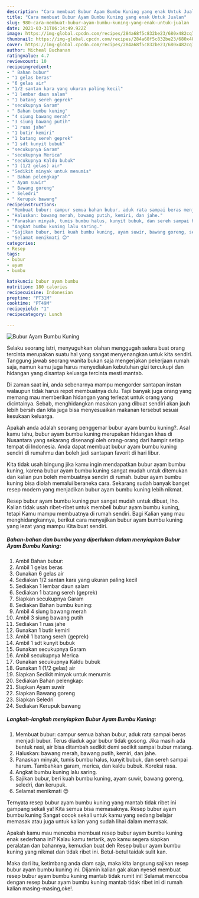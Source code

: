 ```yaml
---
description: "Cara membuat Bubur Ayam Bumbu Kuning yang enak Untuk Jualan"
title: "Cara membuat Bubur Ayam Bumbu Kuning yang enak Untuk Jualan"
slug: 980-cara-membuat-bubur-ayam-bumbu-kuning-yang-enak-untuk-jualan
date: 2021-03-31T06:14:49.922Z
image: https://img-global.cpcdn.com/recipes/284a68f5c832be23/680x482cq70/bubur-ayam-bumbu-kuning-foto-resep-utama.jpg
thumbnail: https://img-global.cpcdn.com/recipes/284a68f5c832be23/680x482cq70/bubur-ayam-bumbu-kuning-foto-resep-utama.jpg
cover: https://img-global.cpcdn.com/recipes/284a68f5c832be23/680x482cq70/bubur-ayam-bumbu-kuning-foto-resep-utama.jpg
author: Micheal Buchanan
ratingvalue: 4.7
reviewcount: 10
recipeingredient:
- " Bahan bubur"
- "1 gelas beras"
- "6 gelas air"
- "1/2 santan kara yang ukuran paling kecil"
- "1 lembar daun salam"
- "1 batang sereh geprek"
- "secukupnya Garam"
- " Bahan bumbu kuning"
- "4 siung bawang merah"
- "3 siung bawang putih"
- "1 ruas jahe"
- "1 butir kemiri"
- "1 batang sereh geprek"
- "1 sdt kunyit bubuk"
- "secukupnya Garam"
- "secukupnya Merica"
- "secukupnya Kaldu bubuk"
- "1 (1/2 gelas) air"
- "Sedikit minyak untuk menumis"
- " Bahan pelengkap"
- " Ayam suwir"
- " Bawang goreng"
- " Seledri"
- " Kerupuk bawang"
recipeinstructions:
- "Membuat bubur: campur semua bahan bubur, aduk rata sampai beras menjadi bubur. Terus diaduk agar bubur tidak gosong. Jika masih ada bentuk nasi, air bisa ditambah sedikit demi sedikit sampai bubur matang."
- "Haluskan: bawang merah, bawang putih, kemiri, dan jahe."
- "Panaskan minyak, tumis bumbu halus, kunyit bubuk, dan sereh sampai harum. Tambahkan garam, merica, dan kaldu bubuk. Koreksi rasa."
- "Angkat bumbu kuning lalu saring."
- "Sajikan bubur, beri kuah bumbu kuning, ayam suwir, bawang goreng, seledri, dan kerupuk."
- "Selamat menikmati 😊"
categories:
- Resep
tags:
- bubur
- ayam
- bumbu

katakunci: bubur ayam bumbu 
nutrition: 180 calories
recipecuisine: Indonesian
preptime: "PT31M"
cooktime: "PT49M"
recipeyield: "1"
recipecategory: Lunch

---
```



![Bubur Ayam Bumbu Kuning](https://img-global.cpcdn.com/recipes/284a68f5c832be23/680x482cq70/bubur-ayam-bumbu-kuning-foto-resep-utama.jpg)

Selaku seorang istri, menyuguhkan olahan menggugah selera buat orang tercinta merupakan suatu hal yang sangat menyenangkan untuk kita sendiri. Tanggung jawab seorang  wanita bukan saja mengerjakan pekerjaan rumah saja, namun kamu juga harus menyediakan kebutuhan gizi tercukupi dan hidangan yang disantap keluarga tercinta mesti mantab.

Di zaman  saat ini, anda sebenarnya mampu mengorder santapan instan walaupun tidak harus repot membuatnya dulu. Tapi banyak juga orang yang memang mau memberikan hidangan yang terlezat untuk orang yang dicintainya. Sebab, menghidangkan masakan yang dibuat sendiri akan jauh lebih bersih dan kita juga bisa menyesuaikan makanan tersebut sesuai kesukaan keluarga. 



Apakah anda adalah seorang penggemar bubur ayam bumbu kuning?. Asal kamu tahu, bubur ayam bumbu kuning merupakan hidangan khas di Nusantara yang sekarang disenangi oleh orang-orang dari hampir setiap tempat di Indonesia. Anda dapat membuat bubur ayam bumbu kuning sendiri di rumahmu dan boleh jadi santapan favorit di hari libur.

Kita tidak usah bingung jika kamu ingin mendapatkan bubur ayam bumbu kuning, karena bubur ayam bumbu kuning sangat mudah untuk ditemukan dan kalian pun boleh membuatnya sendiri di rumah. bubur ayam bumbu kuning bisa diolah memalui beraneka cara. Sekarang sudah banyak banget resep modern yang menjadikan bubur ayam bumbu kuning lebih nikmat.

Resep bubur ayam bumbu kuning pun sangat mudah untuk dibuat, lho. Kalian tidak usah ribet-ribet untuk membeli bubur ayam bumbu kuning, tetapi Kamu mampu membuatnya di rumah sendiri. Bagi Kalian yang mau menghidangkannya, berikut cara menyajikan bubur ayam bumbu kuning yang lezat yang mampu Kita buat sendiri.

<!--inarticleads1-->

##### Bahan-bahan dan bumbu yang diperlukan dalam menyiapkan Bubur Ayam Bumbu Kuning:

1. Ambil  Bahan bubur:
1. Ambil 1 gelas beras
1. Gunakan 6 gelas air
1. Sediakan 1/2 santan kara yang ukuran paling kecil
1. Sediakan 1 lembar daun salam
1. Sediakan 1 batang sereh (geprek)
1. Siapkan secukupnya Garam
1. Sediakan  Bahan bumbu kuning:
1. Ambil 4 siung bawang merah
1. Ambil 3 siung bawang putih
1. Sediakan 1 ruas jahe
1. Gunakan 1 butir kemiri
1. Ambil 1 batang sereh (geprek)
1. Ambil 1 sdt kunyit bubuk
1. Gunakan secukupnya Garam
1. Ambil secukupnya Merica
1. Gunakan secukupnya Kaldu bubuk
1. Gunakan 1 (1/2 gelas) air
1. Siapkan Sedikit minyak untuk menumis
1. Sediakan  Bahan pelengkap:
1. Siapkan  Ayam suwir
1. Siapkan  Bawang goreng
1. Siapkan  Seledri
1. Sediakan  Kerupuk bawang




<!--inarticleads2-->

##### Langkah-langkah menyiapkan Bubur Ayam Bumbu Kuning:

1. Membuat bubur: campur semua bahan bubur, aduk rata sampai beras menjadi bubur. Terus diaduk agar bubur tidak gosong. Jika masih ada bentuk nasi, air bisa ditambah sedikit demi sedikit sampai bubur matang.
1. Haluskan: bawang merah, bawang putih, kemiri, dan jahe.
1. Panaskan minyak, tumis bumbu halus, kunyit bubuk, dan sereh sampai harum. Tambahkan garam, merica, dan kaldu bubuk. Koreksi rasa.
1. Angkat bumbu kuning lalu saring.
1. Sajikan bubur, beri kuah bumbu kuning, ayam suwir, bawang goreng, seledri, dan kerupuk.
1. Selamat menikmati 😊




Ternyata resep bubur ayam bumbu kuning yang mantab tidak ribet ini gampang sekali ya! Kita semua bisa memasaknya. Resep bubur ayam bumbu kuning Sangat cocok sekali untuk kamu yang sedang belajar memasak atau juga untuk kalian yang sudah lihai dalam memasak.

Apakah kamu mau mencoba membuat resep bubur ayam bumbu kuning enak sederhana ini? Kalau kamu tertarik, ayo kamu segera siapkan peralatan dan bahannya, kemudian buat deh Resep bubur ayam bumbu kuning yang nikmat dan tidak ribet ini. Betul-betul taidak sulit kan. 

Maka dari itu, ketimbang anda diam saja, maka kita langsung sajikan resep bubur ayam bumbu kuning ini. Dijamin kalian gak akan nyesel membuat resep bubur ayam bumbu kuning mantab tidak rumit ini! Selamat mencoba dengan resep bubur ayam bumbu kuning mantab tidak ribet ini di rumah kalian masing-masing,oke!.

